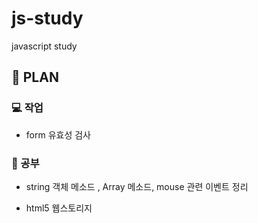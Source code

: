 # js-study
javascript study



## :calendar: PLAN


### :computer: 작업


- form 유효성 검사


### :book: 공부
- string 객체 메소드 , Array 메소드, mouse 관련 이벤트 정리
 
- html5 웹스토리지
